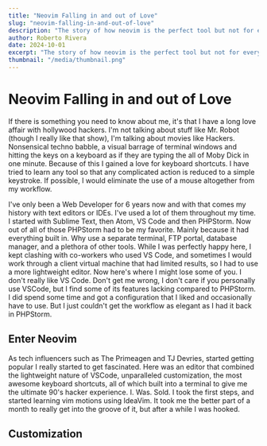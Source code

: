 ```yaml
---
title: "Neovim Falling in and out of Love"
slug: "neovim-falling-in-and-out-of-love"
description: "The story of how neovim is the perfect tool but not for everyone."
author: Roberto Rivera
date: 2024-10-01
excerpt: "The story of how neovim is the perfect tool but not for everyone."
thumbnail: "/media/thumbnail.png"
---
```


# Neovim Falling in and out of Love

If there is something you need to know about me, it's that I have a long love affair with hollywood hackers. I'm not
talking about stuff like Mr. Robot (though I really like that show), I'm talking about movies like Hackers. Nonsensical
techno babble, a visual barrage of terminal windows and hitting the keys on a keyboard as if they are typing the all of
Moby Dick in one minute. Because of this I gained a love for keyboard shortcuts. I have tried to learn any tool so that
any complicated action is reduced to a simple keystroke. If possible, I would eliminate the use of a mouse altogether
from my workflow.

I've only been a Web Developer for 6 years now and with that comes my history with text editors or IDEs. I've used a lot
of them throughout my time. I started with Sublime Text, then Atom, VS Code and then PHPStorm. Now out of all of those
PHPStorm had to be my favorite. Mainly because it had everything built in. Why use a separate terminal, FTP portal,
database manager, and a plethora of other tools. While I was perfectly happy here, I kept clashing with co-workers who
used VS Code, and sometimes I would work through a client virtual machine that had limited results, so I had to use a
more lightweight editor. Now here's where I might lose some of you. I don't really like VS Code. Don't get me wrong, I 
don't care if you personally use VSCode, but I find some of its features lacking compared to PHPStorm. I did spend 
some time and got a configuration that I liked and occasionally have to use. But I just couldn't get the workflow as 
elegant as I had it back in PHPStorm. 

## Enter Neovim

As tech influencers such as The Primeagen and TJ Devries, started getting popular I really started to get fascinated. 
Here was an editor that combined the lightweight nature of VSCode, unparalleled customization, the most awesome keyboard
shortcuts, all of which built into a terminal to give me the ultimate 90's hacker experience. I. Was. Sold. I took the 
first steps, and started learning vim motions using IdeaVim. It took me the better part of a month to really get into 
the groove of it, but after a while I was hooked.

## Customization


